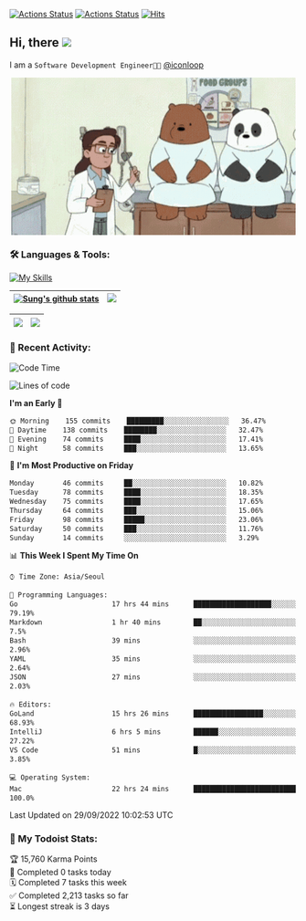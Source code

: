 
[![Actions Status](https://github.com/ddok2/ddok2/workflows/Todoist%20Readme/badge.svg)](https://github.com/ddok2/ddok2/actions)
[![Actions Status](https://github.com/ddok2/ddok2/workflows/wakatime-stats/badge.svg)](https://github.com/ddok2/ddok2/actions)
[![Hits](https://hits.seeyoufarm.com/api/count/incr/badge.svg?url=https%3A%2F%2Fgithub.com%2Fddok2&count_bg=%23FF9595&title_bg=%23555555&icon=github.svg&icon_color=%23FFFFFF&title=hits&edge_flat=false)](https://hits.seeyoufarm.com)

<!-- ![visitors](https://visitor-badge.laobi.icu/badge?page_id=ddok2.ddok2) -->
## Hi, there <img src="https://raw.githubusercontent.com/MartinHeinz/MartinHeinz/master/wave.gif" width="3%">

I am a `Software Development Engineer🧑‍💻` [@iconloop](https://github.com/iconloop)


<p align="center">
    <img align="center" alt="GIF" src="img/debugging.gif" />
</p>


### 🛠 Languages & Tools:

[![My Skills](https://skillicons.dev/icons?i=go,js,ts,py,express,react,svelte,jquery,pug,mongodb,mysql,redis,aws,docker,kubernetes)](https://skillicons.dev)


| <a href="https://github.com/ddok2"><img align="center" src="https://github-readme-stats.vercel.app/api?username=ddok2&show_icons=true&include_all_commits=true&count_private=true&theme=buefy&hide_border=true" alt="Sung's github stats" /></a> | <a href="https://github.com/ddok2"><img src="http://github-readme-streak-stats.herokuapp.com?user=ddok2&hide_border=true" /></a> |
| ------------- |------------- |


| <a href="https://github.com/ddok2"><img align="center" src="https://github-readme-stats.vercel.app/api/top-langs/?username=ddok2&theme=buefy&hide=html,css&hide_border=true" /></a> | <a href="https://github.com/ddok2"><img align="center" src="https://activity-graph.herokuapp.com/graph?username=ddok2&theme=github&hide_border=true" height="250" /></a> |
| ------------- |--------------------------------------------------------------------------------------------------------------------------------------------------------------------------|


<!-- <details open>
    <summary>📈 My GitHub Stats</summary>
    <p align="center">
        <a href="https://github.com/ddok2">
            <img align="center" src="https://github-readme-stats.vercel.app/api?username=ddok2&show_icons=true&include_all_commits=true&count_private=true&theme=buefy&hide_border=true" alt="Sung's github stats" />
        </a>
    </p>
</details>
<details>
    <summary>💬 Top Languages</summary>
    <p align="center"> 
        <a href="https://github.com/ddok2">
            <img align="center" src="https://github-readme-stats.vercel.app/api/top-langs/?username=ddok2&layout=compact&theme=buefy&hide=html,css&hide_border=true" />
        </a>
    </p>
</details> -->


### 🌈 Recent Activity:
<!--START_SECTION:waka-->
![Code Time](http://img.shields.io/badge/Code%20Time-1%2C796%20hrs%208%20mins-blue)

![Lines of code](https://img.shields.io/badge/From%20Hello%20World%20I%27ve%20Written-286%20Thousand%20lines%20of%20code-blue)

**I'm an Early 🐤** 

```text
🌞 Morning    155 commits    █████████░░░░░░░░░░░░░░░░   36.47% 
🌆 Daytime    138 commits    ████████░░░░░░░░░░░░░░░░░   32.47% 
🌃 Evening    74 commits     ████░░░░░░░░░░░░░░░░░░░░░   17.41% 
🌙 Night      58 commits     ███░░░░░░░░░░░░░░░░░░░░░░   13.65%

```
📅 **I'm Most Productive on Friday** 

```text
Monday       46 commits     ██░░░░░░░░░░░░░░░░░░░░░░░   10.82% 
Tuesday      78 commits     ████░░░░░░░░░░░░░░░░░░░░░   18.35% 
Wednesday    75 commits     ████░░░░░░░░░░░░░░░░░░░░░   17.65% 
Thursday     64 commits     ███░░░░░░░░░░░░░░░░░░░░░░   15.06% 
Friday       98 commits     █████░░░░░░░░░░░░░░░░░░░░   23.06% 
Saturday     50 commits     ███░░░░░░░░░░░░░░░░░░░░░░   11.76% 
Sunday       14 commits     ░░░░░░░░░░░░░░░░░░░░░░░░░   3.29%

```


📊 **This Week I Spent My Time On** 

```text
⌚︎ Time Zone: Asia/Seoul

💬 Programming Languages: 
Go                       17 hrs 44 mins      ███████████████████░░░░░░   79.19% 
Markdown                 1 hr 40 mins        ██░░░░░░░░░░░░░░░░░░░░░░░   7.5% 
Bash                     39 mins             ░░░░░░░░░░░░░░░░░░░░░░░░░   2.96% 
YAML                     35 mins             ░░░░░░░░░░░░░░░░░░░░░░░░░   2.64% 
JSON                     27 mins             ░░░░░░░░░░░░░░░░░░░░░░░░░   2.03%

🔥 Editors: 
GoLand                   15 hrs 26 mins      █████████████████░░░░░░░░   68.93% 
IntelliJ                 6 hrs 5 mins        ██████░░░░░░░░░░░░░░░░░░░   27.22% 
VS Code                  51 mins             █░░░░░░░░░░░░░░░░░░░░░░░░   3.85%

💻 Operating System: 
Mac                      22 hrs 24 mins      █████████████████████████   100.0%

```


 Last Updated on 29/09/2022 10:02:53 UTC
<!--END_SECTION:waka-->

### 🚧 My Todoist Stats:
<!-- TODO-IST:START -->
🏆  15,760 Karma Points           
🌸  Completed 0 tasks today           
🗓  Completed 7 tasks this week           
✅  Completed 2,213 tasks so far           
⏳  Longest streak is 3 days
<!-- TODO-IST:END -->

